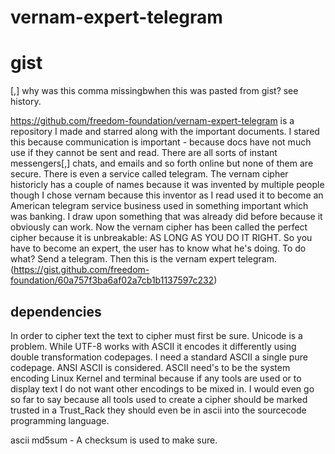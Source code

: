 # vernam-expert-telegram
# gist
[,] why was this comma missingbwhen this was pasted from gist? see history.

https://github.com/freedom-foundation/vernam-expert-telegram is a repository I made and starred along with the important documents. I stared this because communication is important - because docs have not much use if they cannot be sent and read. There are all sorts of instant messengers[,] chats, and emails and so forth online but none of them are secure. There is even a service called telegram. The vernam cipher historicly has a couple of names because it was invented by multiple people though I chose vernam because this inventor as I read used it to become an American telegram service business used in something important which was banking. I draw upon something that was already did before because it obviously can work. Now the vernam cipher has been called the perfect cipher because it is unbreakable: AS LONG AS YOU DO IT RIGHT. So you have to become an expert, the user has to know what he's doing. To do what? Send a telegram. Then this is the vernam expert telegram. (https://gist.github.com/freedom-foundation/60a757f3ba6af02a7cb1b1137597c232)
## dependencies
In order to cipher text the text to cipher must first be sure. Unicode is a problem. While UTF-8 works with ASCII it encodes it differently using double transformation codepages. I need a standard ASCII a single pure codepage. ANSI ASCII is considered. ASCII need's to be the system encoding Linux Kernel and terminal because if any tools are used or to display text I do not want other encodings to be mixed in. I would even go so far to say because all tools used to create a cipher should be marked trusted in a Trust_Rack they should even be in ascii into the sourcecode programming language. 

ascii
md5sum - A checksum is used to make sure.
